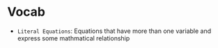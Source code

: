 # Vocab
- `Literal Equations`: Equations that have more than one variable and express some mathmatical relationship